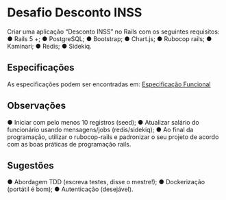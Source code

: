 # Desafio Desconto INSS
Criar uma aplicação “Desconto INSS” no Rails com os seguintes requisitos:
  ● Rails 5 +;
  ● PostgreSQL;
  ● Bootstrap;
  ● Chart.js;
  ● Rubocop rails;
  ● Kaminari;
  ● Redis;
  ● Sidekiq.

## Especificações
As especificações podem ser encontradas em: [Especificação Funcional](especificacoes.md)

## Observações
  ● Iniciar com pelo menos 10 registros (seed);
  ● Atualizar salário do funcionário usando mensagens/jobs (redis/sidekiq);
  ● Ao final da programação, utilizar o rubocop-rails e padronizar o seu
  projeto de acordo com as boas práticas de programação rails.
  
## Sugestões
  ● Abordagem TDD (escreva testes, disse o mestre!);
  ● Dockerização (portátil é bom);
  ● Autenticação (desejável).